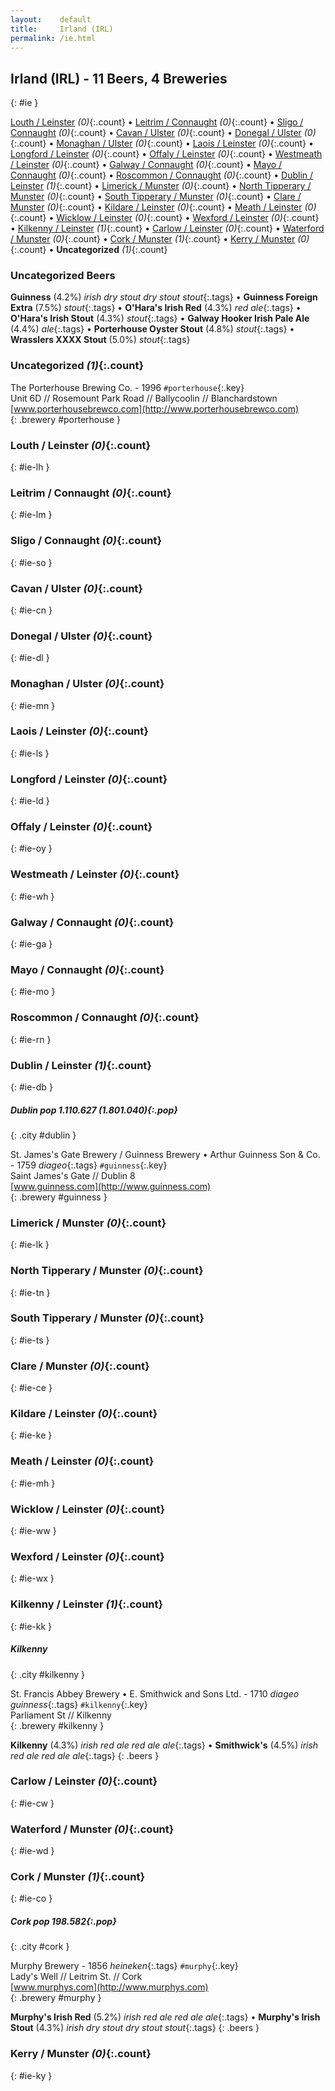 ```yaml
---
layout:    default
title:     Irland (IRL)
permalink: /ie.html
---
```


## Irland (IRL) - 11 Beers, 4 Breweries
{: #ie }


[Louth / Leinster](#ie-lh) _(0)_{:.count} • [Leitrim / Connaught](#ie-lm) _(0)_{:.count} • [Sligo / Connaught](#ie-so) _(0)_{:.count} • [Cavan / Ulster](#ie-cn) _(0)_{:.count} • [Donegal / Ulster](#ie-dl) _(0)_{:.count} • [Monaghan / Ulster](#ie-mn) _(0)_{:.count} • [Laois / Leinster](#ie-ls) _(0)_{:.count} • [Longford / Leinster](#ie-ld) _(0)_{:.count} • [Offaly / Leinster](#ie-oy) _(0)_{:.count} • [Westmeath / Leinster](#ie-wh) _(0)_{:.count} • [Galway / Connaught](#ie-ga) _(0)_{:.count} • [Mayo / Connaught](#ie-mo) _(0)_{:.count} • [Roscommon / Connaught](#ie-rn) _(0)_{:.count} • [Dublin / Leinster](#ie-db) _(1)_{:.count} • [Limerick / Munster](#ie-lk) _(0)_{:.count} • [North Tipperary / Munster](#ie-tn) _(0)_{:.count} • [South Tipperary / Munster](#ie-ts) _(0)_{:.count} • [Clare / Munster](#ie-ce) _(0)_{:.count} • [Kildare / Leinster](#ie-ke) _(0)_{:.count} • [Meath / Leinster](#ie-mh) _(0)_{:.count} • [Wicklow / Leinster](#ie-ww) _(0)_{:.count} • [Wexford / Leinster](#ie-wx) _(0)_{:.count} • [Kilkenny / Leinster](#ie-kk) _(1)_{:.count} • [Carlow / Leinster](#ie-cw) _(0)_{:.count} • [Waterford / Munster](#ie-wd) _(0)_{:.count} • [Cork / Munster](#ie-co) _(1)_{:.count} • [Kerry / Munster](#ie-ky) _(0)_{:.count} • **Uncategorized** _(1)_{:.count}

### Uncategorized Beers

**Guinness** (4.2%) _irish dry stout dry stout stout_{:.tags}  • 
**Guinness Foreign Extra** (7.5%) _stout_{:.tags}  • 
**O'Hara's Irish Red** (4.3%) _red ale_{:.tags}  • 
**O'Hara's Irish Stout** (4.3%) _stout_{:.tags}  • 
**Galway Hooker Irish Pale Ale** (4.4%) _ale_{:.tags}  • 
**Porterhouse Oyster Stout** (4.8%) _stout_{:.tags}  • 
**Wrasslers XXXX Stout** (5.0%) _stout_{:.tags} 


### Uncategorized _(1)_{:.count}


 The Porterhouse Brewing Co.  - 1996   `#porterhouse`{:.key} <br>
Unit 6D // Rosemount Park Road // Ballycoolin // Blanchardstown  <br>
[www.porterhousebrewco.com](http://www.porterhousebrewco.com)  <br>
{: .brewery #porterhouse }




### Louth / Leinster _(0)_{:.count}
{: #ie-lh }







### Leitrim / Connaught _(0)_{:.count}
{: #ie-lm }







### Sligo / Connaught _(0)_{:.count}
{: #ie-so }







### Cavan / Ulster _(0)_{:.count}
{: #ie-cn }







### Donegal / Ulster _(0)_{:.count}
{: #ie-dl }







### Monaghan / Ulster _(0)_{:.count}
{: #ie-mn }







### Laois / Leinster _(0)_{:.count}
{: #ie-ls }







### Longford / Leinster _(0)_{:.count}
{: #ie-ld }







### Offaly / Leinster _(0)_{:.count}
{: #ie-oy }







### Westmeath / Leinster _(0)_{:.count}
{: #ie-wh }







### Galway / Connaught _(0)_{:.count}
{: #ie-ga }







### Mayo / Connaught _(0)_{:.count}
{: #ie-mo }







### Roscommon / Connaught _(0)_{:.count}
{: #ie-rn }







### Dublin / Leinster _(1)_{:.count}
{: #ie-db }




##### Dublin   _pop 1.110.627 (1.801.040)_{:.pop}
{: .city #dublin }



 St. James's Gate Brewery / Guinness Brewery • Arthur Guinness Son & Co.  - 1759  _diageo_{:.tags} `#guinness`{:.key} <br>
Saint James's Gate // Dublin 8  <br>
[www.guinness.com](http://www.guinness.com)  <br>
{: .brewery #guinness }





### Limerick / Munster _(0)_{:.count}
{: #ie-lk }







### North Tipperary / Munster _(0)_{:.count}
{: #ie-tn }







### South Tipperary / Munster _(0)_{:.count}
{: #ie-ts }







### Clare / Munster _(0)_{:.count}
{: #ie-ce }







### Kildare / Leinster _(0)_{:.count}
{: #ie-ke }







### Meath / Leinster _(0)_{:.count}
{: #ie-mh }







### Wicklow / Leinster _(0)_{:.count}
{: #ie-ww }







### Wexford / Leinster _(0)_{:.count}
{: #ie-wx }







### Kilkenny / Leinster _(1)_{:.count}
{: #ie-kk }




##### Kilkenny  
{: .city #kilkenny }



 St. Francis Abbey Brewery • E. Smithwick and Sons Ltd.  - 1710  _diageo guinness_{:.tags} `#kilkenny`{:.key} <br>
Parliament St // Kilkenny  <br>
{: .brewery #kilkenny }

**Kilkenny** (4.3%) _irish red ale red ale ale_{:.tags}  • 
**Smithwick's** (4.5%) _irish red ale red ale ale_{:.tags} 
{: .beers }




### Carlow / Leinster _(0)_{:.count}
{: #ie-cw }







### Waterford / Munster _(0)_{:.count}
{: #ie-wd }







### Cork / Munster _(1)_{:.count}
{: #ie-co }




##### Cork   _pop 198.582_{:.pop}
{: .city #cork }



 Murphy Brewery  - 1856  _heineken_{:.tags} `#murphy`{:.key} <br>
Lady's Well // Leitrim St. // Cork  <br>
[www.murphys.com](http://www.murphys.com)  <br>
{: .brewery #murphy }

**Murphy's Irish Red** (5.2%) _irish red ale red ale ale_{:.tags}  • 
**Murphy's Irish Stout** (4.3%) _irish dry stout dry stout stout_{:.tags} 
{: .beers }




### Kerry / Munster _(0)_{:.count}
{: #ie-ky }






 
